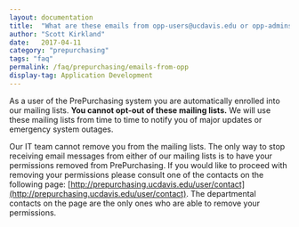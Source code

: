 ```yaml
---
layout: documentation
title:  "What are these emails from opp-users@ucdavis.edu or opp-admins@ucdavis.edu?"
author: "Scott Kirkland"
date:   2017-04-11
category: "prepurchasing"
tags: "faq"
permalink: /faq/prepurchasing/emails-from-opp
display-tag: Application Development
---
```


As a user of the PrePurchasing system you are automatically enrolled into our mailing lists. **You cannot opt-out of these mailing lists.**  We will use these mailing lists from time to time to notify you of major updates or emergency system outages.

Our IT team cannot remove you from the mailing lists.  The only way to stop receiving email messages from either of our mailing lists is to have your permissions removed from PrePurchasing.  If you would like to proceed with removing your permissions please consult one of the contacts on the following page: [http://prepurchasing.ucdavis.edu/user/contact](http://prepurchasing.ucdavis.edu/user/contact). The departmental contacts on the page are the only ones who are able to remove your permissions.

